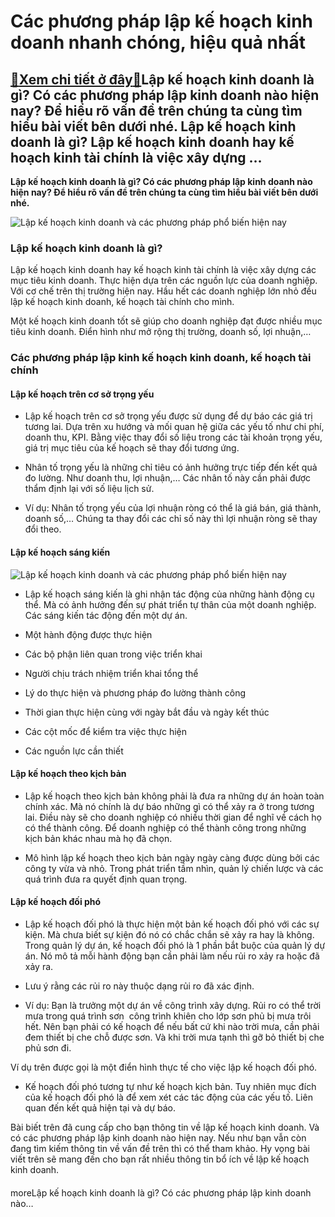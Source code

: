 Các phương pháp lập kế hoạch kinh doanh nhanh chóng, hiệu quả nhất
==================================================================

[:gift:Xem chi tiết ở đây:gift:](https://hddtvn.com/cac-phuong-phap-lap-ke-hoach-kinh-doanh-nhanh-chong-hieu-qua-nhat/)Lập kế hoạch kinh doanh là gì? Có các phương pháp lập kinh doanh nào hiện nay? Để hiểu rõ vấn đề trên chúng ta cùng tìm hiểu bài viết bên dưới nhé. Lập kế hoạch kinh doanh là gì? Lập kế hoạch kinh doanh hay kế hoạch kinh tài chính là việc xây dựng …
---------------------------------------------------------------------------------------------------------------------------------------------------------------------------------------------------------------------------------------------------------

**Lập kế hoạch kinh doanh là gì? Có các phương pháp lập kinh doanh nào hiện nay? Để hiểu rõ vấn đề trên chúng ta cùng tìm hiểu bài viết bên dưới nhé.**


![Lập kế hoạch kinh doanh và các phương pháp phổ biến hiện nay](https://hddtvn.com/wp-content/uploads/2021/01/upload_e05b9855511540fcbf64601cf6735848_1024x1024.jpg "Lập kế hoạch kinh doanh và các phương pháp phổ biến hiện nay")


### **Lập kế hoạch kinh doanh là gì?**


Lập kế hoạch kinh doanh hay kế hoạch kinh tài chính là việc xây dựng các mục tiêu kinh doanh. Thực hiện dựa trên các nguồn lực của doanh nghiệp. Với cơ chế trên thị trường hiện nay. Hầu hết các doanh nghiệp lớn nhỏ đều lập kế hoạch kinh doanh, kế hoạch tài chính cho mình.


Một kế hoạch kinh doanh tốt sẽ giúp cho doanh nghiệp đạt được nhiều mục tiêu kinh doanh. Điển hình như mở rộng thị trường, doanh số, lợi nhuận,…


### **Các phương pháp lập kinh kế hoạch kinh doanh, kế hoạch tài chính**


#### **Lập kế hoạch trên cơ sở trọng yếu**


+ Lập kế hoạch trên cơ sở trọng yếu được sử dụng để dự báo các giá trị tương lai. Dựa trên xu hướng và mối quan hệ giữa các yếu tố như chi phí, doanh thu, KPI. Bằng việc thay đổi số liệu trong các tài khoản trọng yếu, giá trị mục tiêu của kế hoạch sẽ thay đổi tương ứng.


+ Nhân tố trọng yếu là những chỉ tiêu có ảnh hưởng trực tiếp đến kết quả đo lường. Như doanh thu, lợi nhuận,… Các nhân tố này cần phải được thẩm định lại với số liệu lịch sử.


+ Ví dụ: Nhân tố trọng yếu của lợi nhuận ròng có thể là giá bán, giá thành, doanh số,… Chúng ta thay đổi các chỉ số này thì lợi nhuận ròng sẽ thay đổi theo.


#### **Lập kế hoạch sáng kiến**


![Lập kế hoạch kinh doanh và các phương pháp phổ biến hiện nay](https://hddtvn.com/wp-content/uploads/2021/01/1ab.jpg "Lập kế hoạch kinh doanh và các phương pháp phổ biến hiện nay")


+ Lập kế hoạch sáng kiến là ghi nhận tác động của những hành động cụ thể. Mà có ảnh hưởng đến sự phát triển tự thân của một doanh nghiệp. Các sáng kiến tác động đến một dự án.




* Một hành động được thực hiện

* Các bộ phận liên quan trong việc triển khai

* Người chịu trách nhiệm triển khai tổng thể

* Lý do thực hiện và phương pháp đo lường thành công

* Thời gian thực hiện cùng với ngày bắt đầu và ngày kết thúc

* Các cột mốc để kiểm tra việc thực hiện

* Các nguồn lực cần thiết



#### **Lập kế hoạch theo kịch bản**


+ Lập kế hoạch theo kịch bản không phải là đưa ra những dự án hoàn toàn chính xác. Mà nó chính là dự báo những gì có thể xảy ra ở trong tương lai. Điều này sẽ cho doanh nghiệp có nhiều thời gian để nghĩ về cách họ có thể thành công. Để doanh nghiệp có thể thành công trong những kịch bản khác nhau mà họ đã chọn.


+ Mô hình lập kế hoạch theo kịch bản ngày ngày càng được dùng bởi các công ty vừa và nhỏ. Trong phát triển tầm nhìn, quản lý chiến lược và các quá trình đưa ra quyết định quan trọng.


#### **Lập kế hoạch đối phó**


+ Lập kế hoạch đối phó là thực hiện một bản kế hoạch đối phó với các sự kiện. Mà chưa biết sự kiện đó nó có chắc chắn sẽ xảy ra hay là không. Trong quản lý dự án, kế hoạch đối phó là 1 phần bắt buộc của quản lý dự án. Nó mô tả mỗi hành động bạn cần phải làm nếu rủi ro xảy ra hoặc đã xảy ra. 


+ Lưu ý rằng các rủi ro này thuộc dạng rủi ro đã xác định.


+ Ví dụ: Bạn là trưởng một dự án về công trình xây dựng. Rủi ro có thể trời mưa trong quá trình sơn  công trình khiên cho lớp sơn phủ bị mưa trôi hết. Nên bạn phải có kế hoạch để nếu bất cứ khi nào trời mưa, cần phải đem thiết bị che chỗ được sơn. Và khi trời mưa tạnh thì gỡ bỏ thiết bị che phủ sơn đi. 


Ví dụ trên được gọi là một điển hình thực tế cho việc lập kế hoạch đối phó.


+ Kế hoạch đối phó tương tự như kế hoạch kịch bản. Tuy nhiên mục đích của kế hoạch đối phó là để xem xét các tác động của các yếu tố. Liên quan đến kết quả hiện tại và dự báo.


Bài biết trên đã cung cấp cho bạn thông tin về lập kế hoạch kinh doanh. Và có các phương pháp lập kinh doanh nào hiện nay. Nếu như bạn vẫn còn đang tìm kiếm thông tin về vấn đề trên thì có thể tham khảo. Hy vọng bài viết trên sẽ mang đến cho bạn rất nhiều thông tin bổ ích về lập kế hoạch kinh doanh.


#### 


moreLập kế hoạch kinh doanh là gì? Có các phương pháp lập kinh doanh nào…

